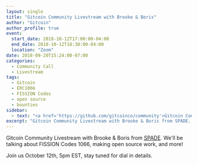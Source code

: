 ```yaml
---
layout: single
title: "Gitcoin Community Livestream with Brooke & Boris"
author: "Gitcoin"
author_profile: true
event:
  start_date: 2018-10-12T17:00:00-04:00
  end_date: 2018-10-12T18:30:00-04:00
  location: "Zoom"
date: 2018-09-20T15:24:00-07:00
categories:
  - Community Call
  - Livestream
tags:
  - Gitcoin
  - ERC1066
  - FISSION Codes
  - open source
  - bounties
sidebar:
  - text: "<a href='https://github.com/gitcoinco/community'>Gitcoin Community Archive</a>"
excerpt: "Gitcoin Community Livestream with Brooke & Boris from SPADE. Talking ERC1066 & more."
---
```

Gitcoin Community Livestream with Brooke & Boris from [SPADE](https://spade.builders). We'll be talking about FISSION Codes 1066, making open source work, and more!

Join us October 12th, 5pm EST, stay tuned for dial in details.
